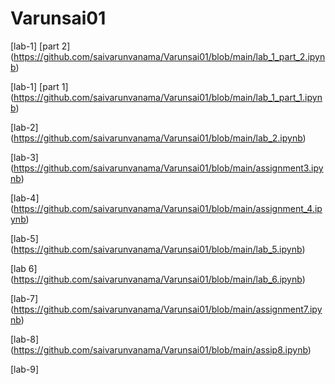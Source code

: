 # Varunsai01
[lab-1] [part 2] (https://github.com/saivarunvanama/Varunsai01/blob/main/lab_1_part_2.ipynb)

[lab-1] [part 1] (https://github.com/saivarunvanama/Varunsai01/blob/main/lab_1_part_1.ipynb)

[lab-2] (https://github.com/saivarunvanama/Varunsai01/blob/main/lab_2.ipynb)

[lab-3] (https://github.com/saivarunvanama/Varunsai01/blob/main/assignment3.ipynb)

[lab-4] (https://github.com/saivarunvanama/Varunsai01/blob/main/assignment_4.ipynb)

[lab-5] (https://github.com/saivarunvanama/Varunsai01/blob/main/lab_5.ipynb)

[lab 6] (https://github.com/saivarunvanama/Varunsai01/blob/main/lab_6.ipynb)

[lab-7] (https://github.com/saivarunvanama/Varunsai01/blob/main/assignment7.ipynb)

[lab-8] (https://github.com/saivarunvanama/Varunsai01/blob/main/assip8.ipynb) 

[lab-9]
